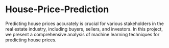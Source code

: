 # House-Price-Prediction
Predicting house prices accurately is crucial for various stakeholders in
the real estate industry, including buyers, sellers, and investors. In this
project, we present a comprehensive analysis of machine learning
techniques for predicting house prices.

